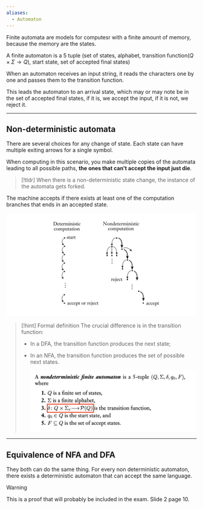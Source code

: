 ```yaml
---
aliases:
  - Automaton
---
```

Finite automata are models for computesr with a finite amount of memory, because the memory are the states.

A finite automaton is a 5 tuple (set of states, alphabet, transition function($Q \times \Sigma \rightarrow Q$), start state, set of accepted final states)

When an automaton receives an input string, it reads the characters one by one and passes them to the transition function.

This leads the automaton to an arrival state, which may or may note be in the set of accepted final states, if it is, we accept the input, if it is not, we reject it.

---


## Non-deterministic automata

There are several choices for any change of state. Each state can have multiple exiting arrows for a single symbol.

When computing in this scenario, you make multiple copies of the automata leading to all possible paths, **the ones that can't accept the input just die**.

> [!tldr]
> When there is a non-deterministic state change, the instance of the automata gets forked.


The machine accepts if there exists at least one of the computation branches that ends in an accepted state.

![](../z_images/Pasted%20image%2020230927112857.png)


> [!hint] Formal definition
> The crucial difference is in the transition function: 
> - In a DFA, the transition function produces the next state;
> - In an NFA, the transition function produces the set of possible next states.
>   
>   ![](../z_images/Pasted%20image%2020230927113542.png)

---


## Equivalence of NFA and DFA

They both can do the same thing. For every non deterministic automaton, there exists a deterministic automaton that can accept the same language.


> [!warning]
> This is a proof that will probably be included in the exam. Slide 2 page 10.